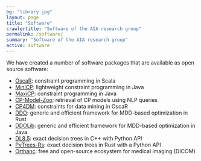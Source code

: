 ```yaml
---
bg: "library.jpg"
layout: page
title: "Software"
crawlertitle: "Software of the AIA research group"
permalink: /software/
summary: "Software of the AIA research group"
active: software
---
```


We have created a number of software packages that are available as open source software:

* [OscaR](https://bitbucket.org/oscarlib/oscar/wiki/Home): constraint programming in Scala
* [MiniCP](http://www.minicp.org): lightweight constraint programming in Java
* [MaxiCP](http://www.maxicp.org/): constraint programming in Java
* [CP-Model-Zoo](https://github.com/crespina/LLM4CP): retrieval of CP models using NLP queries
* [CP4DM](https://sites.uclouvain.be/cp4dm/): constraints for data mining in OscaR
* [DDO](https://github.com/xgillard/ddo): generic and efficient framework for MDD-based optimization in Rust
* [DDOLib](https://github.com/DDOLIB-CETIC-UCL/DDOLib): generic and efficient framework for MDD-based optimization in Java
* [DL8.5](https://github.com/aia-uclouvain/pydl8.5): exact decision trees in C++ with Python API
* [PyTrees-Rs](https://github.com/haroldks/pytrees-rs): exact decision trees in Rust with a Python API
* [Orthanc](https://www.orthanc-server.com/): free and open-source ecosystem for medical imaging (DICOM)



